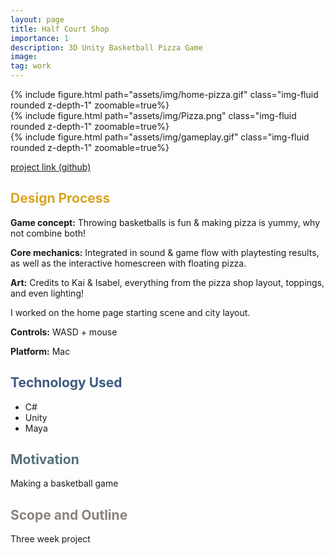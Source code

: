 ```yaml
---
layout: page
title: Half Court Shop
importance: 1
description: 3D Unity Basketball Pizza Game
image: 
tag: work
---
```



<div class="row mt-3">
<div class="col-sm mt-3 mt-md-0">
        {% include figure.html path="assets/img/home-pizza.gif" class="img-fluid rounded z-depth-1" zoomable=true%}
    </div>
    <div class="col-sm mt-3 mt-md-0">
        {% include figure.html path="assets/img/Pizza.png" class="img-fluid rounded z-depth-1" zoomable=true%}
    </div>
    <div class="col-sm mt-3 mt-md-0">
        {% include figure.html path="assets/img/gameplay.gif" class="img-fluid rounded z-depth-1" zoomable=true%}
    </div>
</div>

[project link (github)](https://github.com/ayaalsabahi/project01-GDPP)

## <span style="color: #daa520;"> Design Process </span>

**Game concept:** 
Throwing basketballs is fun & making pizza is yummy, why not combine both!

**Core mechanics:**
Integrated in sound & game flow with playtesting results, as well as the interactive homescreen with floating pizza.

**Art:**
Credits to Kai & Isabel, everything from the pizza shop layout, toppings, and even lighting!

I worked on the home page starting scene and city layout. 

**Controls:** 
WASD + mouse 

**Platform:** 
Mac 

## <span style="color: #3d5a80;">Technology Used</span>
- C#
- Unity
- Maya

## <span style="color: #54717a;">Motivation</span>
Making a basketball game

## <span style="color: #8a837d;">Scope and Outline</span>
Three week project 